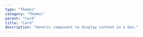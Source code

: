```yaml
---
type: "Themes"
category: "Themes"
parent: "Card"
title: "Card"
description: "Generic component to display content in a box."
---
```

